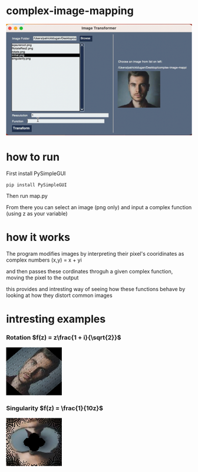 # complex-image-mapping
![demo gif](images/demo.gif)

# how to run
First install PySimpleGUI

```
pip install PySimpleGUI
```

Then run map.py


From there you can select an image (png only) and input a complex function (using z as your variable)

# how it works

The program modifies images by interpreting their pixel's cooridinates as complex numbers
(x,y) = x + yi

and then passes these cordinates throguh a given complex function, moving the pixel to the output

this provides and intresting way of seeing how these functions behave by looking at how they distort common images

# intresting examples


### Rotation $f(z) = z\frac{1 + i}{\sqrt{2}}$ 
![](images/rotate.png) 

### Singularity $f(z) = \frac{1}{10z}$
![](images/singularity.png)
